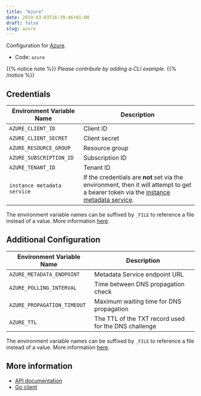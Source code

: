 ```yaml
---
title: "Azure"
date: 2019-03-03T16:39:46+01:00
draft: false
slug: azure
---
```


<!-- THIS DOCUMENTATION IS AUTO-GENERATED. PLEASE DO NOT EDIT. -->
<!-- providers/dns/azure/azure.toml -->
<!-- THIS DOCUMENTATION IS AUTO-GENERATED. PLEASE DO NOT EDIT. -->


Configuration for [Azure](https://azure.microsoft.com/services/dns/).


<!--more-->

- Code: `azure`

{{% notice note %}}
_Please contribute by adding a CLI example._
{{% /notice %}}




## Credentials

| Environment Variable Name | Description |
|-----------------------|-------------|
| `AZURE_CLIENT_ID` | Client ID |
| `AZURE_CLIENT_SECRET` | Client secret |
| `AZURE_RESOURCE_GROUP` | Resource group |
| `AZURE_SUBSCRIPTION_ID` | Subscription ID |
| `AZURE_TENANT_ID` | Tenant ID |
| `instance metadata service` | If the credentials are **not** set via the environment, then it will attempt to get a bearer token via the [instance metadata service](https://docs.microsoft.com/en-us/azure/virtual-machines/windows/instance-metadata-service). |

The environment variable names can be suffixed by `_FILE` to reference a file instead of a value.
More information [here](/lego/dns/#configuration-and-credentials).


## Additional Configuration

| Environment Variable Name | Description |
|--------------------------------|-------------|
| `AZURE_METADATA_ENDPOINT` | Metadata Service endpoint URL |
| `AZURE_POLLING_INTERVAL` | Time between DNS propagation check |
| `AZURE_PROPAGATION_TIMEOUT` | Maximum waiting time for DNS propagation |
| `AZURE_TTL` | The TTL of the TXT record used for the DNS challenge |

The environment variable names can be suffixed by `_FILE` to reference a file instead of a value.
More information [here](/lego/dns/#configuration-and-credentials).




## More information

- [API documentation](https://docs.microsoft.com/en-us/go/azure/)
- [Go client](https://github.com/Azure/azure-sdk-for-go)

<!-- THIS DOCUMENTATION IS AUTO-GENERATED. PLEASE DO NOT EDIT. -->
<!-- providers/dns/azure/azure.toml -->
<!-- THIS DOCUMENTATION IS AUTO-GENERATED. PLEASE DO NOT EDIT. -->
